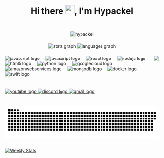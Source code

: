 <h1 align="center">Hi there <img src="https://media.giphy.com/media/hvRJCLFzcasrR4ia7z/giphy.gif" width="29px" height="29px">, I'm Hypackel</h1>

<br>

<p align="center"> <img src="https://komarev.com/ghpvc/?username=hypackel&label=Profile%20views&color=ff0000&style=for-the-badge" alt="hypackel" /> </p>


###



<div align="center">
  <img src="https://github-readme-stats.vercel.app/api?username=hypackel&hide_title=false&hide_rank=false&show_icons=true&include_all_commits=true&count_private=true&disable_animations=false&theme=dracula&locale=en&hide_border=false" height="150" alt="stats graph"  />
  <img src="https://github-readme-stats.vercel.app/api/top-langs?username=hypackel&locale=en&hide_title=false&layout=compact&card_width=320&langs_count=5&theme=dracula&hide_border=false" height="150" alt="languages graph"  />
</div>


###


<img align="right" height="150" src="https://wakatime.com/photo/4d01d481-afa2-4567-bab7-91564243df38?s=420"  />

###

<div align="left">
  <img src="https://img.shields.io/badge/Expo-FFF?logo=expo&logoColor=black&style=for-the-badge" height="30" alt="javascript logo"  />
   <img width="12" />
  <img src="https://img.shields.io/badge/JavaScript-F7DF1E?logo=javascript&logoColor=black&style=for-the-badge" height="30" alt="javascript logo"  />
  <img width="12" />
  <img src="https://img.shields.io/badge/React-61DAFB?logo=react&logoColor=black&style=for-the-badge" height="30" alt="react logo"  />
  <img width="12" />
  <img src="https://img.shields.io/badge/Node.js-339933?logo=nodedotjs&logoColor=white&style=for-the-badge" height="30" alt="nodejs logo"  />
  <img width="12" />
  <img src="https://img.shields.io/badge/HTML5-E34F26?logo=html5&logoColor=white&style=for-the-badge" height="30" alt="html5 logo"  />
  <img width="12" />
  <img src="https://img.shields.io/badge/Python-3776AB?logo=python&logoColor=white&style=for-the-badge" height="30" alt="python logo"  />
  <img width="12" />
  <img src="https://img.shields.io/badge/Google Cloud-4285F4?logo=googlecloud&logoColor=white&style=for-the-badge" height="30" alt="googlecloud logo"  />
  <img width="12" />
  <img src="https://img.shields.io/badge/Amazon AWS-232F3E?logo=amazonaws&logoColor=white&style=for-the-badge" height="30" alt="amazonwebservices logo"  />
  <img width="12" />
  <img src="https://img.shields.io/badge/MongoDB-47A248?logo=mongodb&logoColor=white&style=for-the-badge" height="30" alt="mongodb logo"  />
  <img width="12" />
  <img src="https://img.shields.io/badge/Docker-2496ED?logo=docker&logoColor=white&style=for-the-badge" height="30" alt="docker logo"  />
  <img width="12" />
  <img src="https://img.shields.io/badge/Swift-F05138?logo=swift&logoColor=white&style=for-the-badge" height="30" alt="swift logo"  />
</div>

<br>

###

<div align="left">
  <a href="https://www.youtube.com/@hypackel" target="_blank">
    <img src="https://img.shields.io/static/v1?message=Youtube&logo=youtube&label=&color=FF0000&logoColor=white&labelColor=&style=for-the-badge" height="35" alt="youtube logo"  />
  </a>
  <a href="https://discord.com/users/802232572297085059" target="_blank">
    <img src="https://img.shields.io/static/v1?message=Discord&logo=discord&label=&color=7289DA&logoColor=white&labelColor=&style=for-the-badge" height="35" alt="discord logo"  />
  </a>
  <a href="mailto:support@hypackel.com" target="_blank">
    <img src="https://img.shields.io/static/v1?message=Gmail&logo=gmail&label=&color=D14836&logoColor=white&labelColor=&style=for-the-badge" height="35" alt="gmail logo"  />
  </a>
</div>



###

<br clear="both">

<img src="https://raw.githubusercontent.com/hypackel/hypackel/output/snake.svg" alt="Snake animation" />
<br>

###



<!-- <div style="display: flex; justify-content: space-between; align-items: flex-start;">
  <a href="https://discord.com/users/802232572297085059" target="_blank">
    <img style="max-height: 150px; width: 49%;" alt="Discord Status" src="https://lanyard.cnrad.dev/api/802232572297085059?bg=1f1f1f&borderRadius=5px">
  </a>
  <a href="https://github.com/hypackel" target="_blank">
    <img style="max-height: 150px; width: 49%;" alt="Weekly Stats" src="https://github-readme-stats.vercel.app/api/wakatime?username=Hypackel&border_radius=5px&theme=dark&bg_color=1f1f1f&border_color=1f1f1f&icon_color=58a6ff&show_icons=true&disable_animations=true&custom_title=Weekly%20Stats">
  </a>
</div> -->

<!-- <a href="https://discord.com/users/802232572297085059" target="_blank">
 <img width="50%" align="center" alt="Discord Status" src="https://lanyard.cnrad.dev/api/802232572297085059?bg=1f1f1f&borderRadius=5px">
</a> -->
<a href="https://github.com/hypackel" target="_blank">
 <img width="50%" align="center" alt="Weekly Stats" src="https://github-readme-stats.vercel.app/api/wakatime?username=Hypackel&border_radius=5px&theme=dark&bg_color=1f1f1f&border_color=1f1f1f&icon_color=58a6ff&show_icons=true&disable_animations=true&custom_title=Weekly%20Stats">
</a>




###
